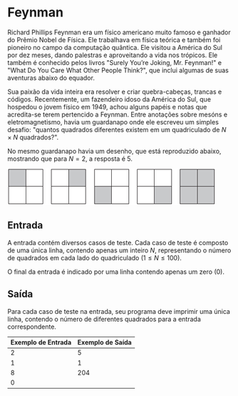 # Feynman

Richard Phillips Feynman era um físico americano muito famoso e ganhador do Prêmio Nobel de Física. Ele trabalhava em física teórica e também foi pioneiro no campo da computação quântica. Ele visitou a América do Sul por dez meses, dando palestras e aproveitando a vida nos trópicos. Ele também é conhecido pelos livros "Surely You’re Joking, Mr. Feynman!" e "What Do You Care What Other People Think?", que inclui algumas de suas aventuras abaixo do equador.

Sua paixão da vida inteira era resolver e criar quebra-cabeças, trancas e códigos. Recentemente, um fazendeiro idoso da América do Sul, que hospedou o jovem físico em 1949, achou alguns papéis e notas que acredita-se terem pertencido a Feynman. Entre anotações sobre mesóns e eletromagnetismo, havia um guardanapo onde ele escreveu um simples desafio: "quantos quadrados diferentes existem em um quadriculado de $N \times N$ quadrados?".

No mesmo guardanapo havia um desenho, que está reproduzido abaixo, mostrando que para $N = 2$, a resposta é $5$.

![](./feynman.png)​

## Entrada

A entrada contém diversos casos de teste. Cada caso de teste é composto de uma única linha, contendo apenas um inteiro $N$, representando o número de quadrados em cada lado do quadriculado $(1 \leq N \leq 100)$.

O final da entrada é indicado por uma linha contendo apenas um zero $(0)$.

## Saída

Para cada caso de teste na entrada, seu programa deve imprimir uma única linha, contendo o número de diferentes quadrados para a entrada correspondente.

| Exemplo de Entrada | Exemplo de Saída |
| ------------------ | ---------------- |
| 2                  | 5                |
| 1                  | 1                |
| 8                  | 204              |
| 0                  |                  |